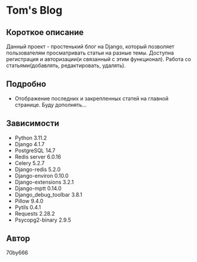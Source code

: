 # Tom's Blog

## Короткое описание
Данный проект - простенький блог на Django, который позволяет пользователям просматривать статьи на разные темы. Доступна регистрация и авторизации(и связанный с этим функционал). Работа со статьями(добавлять, редактировать, удалять).

## Подробно
* Отображение последних и закрепленных статей на главной странице.
Буду дополнять...


## Зависимости

* Python 3.11.2
* Django 4.1.7
* PostgreSQL 14.7
* Redis server 6.0.16
* Celery 5.2.7
* Django-redis 5.2.0
* Django-environ 0.10.0
* Django-extensions 3.2.1
* Django-mptt 0.14.0
* Django_debug_toolbar 3.8.1
* Pillow 9.4.0
* Pytils 0.4.1
* Requests 2.28.2
* Psycopg2-binary 2.9.5

## Автор

70by666

